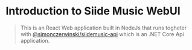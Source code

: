 # Introduction to Siide Music WebUI

> This is an React Web application built in NodeJs that runs togheter with [@simonczerwinski/siidemusic-api](https://github.com/simonczerwinski/siidemusic-api) which is an .NET Core Api application.
